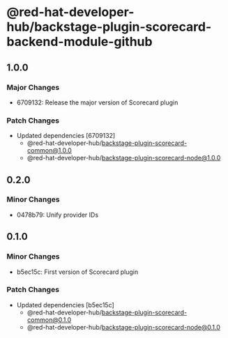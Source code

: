 # @red-hat-developer-hub/backstage-plugin-scorecard-backend-module-github

## 1.0.0

### Major Changes

- 6709132: Release the major version of Scorecard plugin

### Patch Changes

- Updated dependencies [6709132]
  - @red-hat-developer-hub/backstage-plugin-scorecard-common@1.0.0
  - @red-hat-developer-hub/backstage-plugin-scorecard-node@1.0.0

## 0.2.0

### Minor Changes

- 0478b79: Unify provider IDs

## 0.1.0

### Minor Changes

- b5ec15c: First version of Scorecard plugin

### Patch Changes

- Updated dependencies [b5ec15c]
  - @red-hat-developer-hub/backstage-plugin-scorecard-common@0.1.0
  - @red-hat-developer-hub/backstage-plugin-scorecard-node@0.1.0
